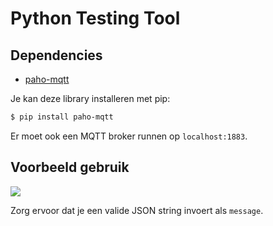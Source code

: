 # Python Testing Tool

## Dependencies

- [paho-mqtt](https://pypi.org/project/paho-mqtt/)

Je kan deze library installeren met pip:

```bash
$ pip install paho-mqtt
```

Er moet ook een MQTT broker runnen op `localhost:1883`.

## Voorbeeld gebruik

![](/project/testing/img/example.png)

Zorg ervoor dat je een valide JSON string invoert als `message`.